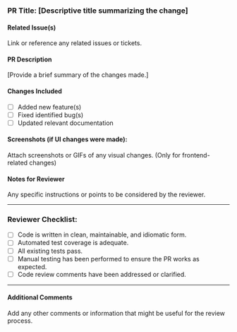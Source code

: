 ### PR Title: [Descriptive title summarizing the change]

#### Related Issue(s)
Link or reference any related issues or tickets.

#### PR Description
[Provide a brief summary of the changes made.]

#### Changes Included
- [ ] Added new feature(s)
- [ ] Fixed identified bug(s)
- [ ] Updated relevant documentation

#### Screenshots (if UI changes were made):
Attach screenshots or GIFs of any visual changes. (Only for frontend-related changes)

#### Notes for Reviewer
Any specific instructions or points to be considered by the reviewer.

---

### Reviewer Checklist:
- [ ] Code is written in clean, maintainable, and idiomatic form.
- [ ] Automated test coverage is adequate.
- [ ] All existing tests pass.
- [ ] Manual testing has been performed to ensure the PR works as expected.
- [ ] Code review comments have been addressed or clarified.

---

#### Additional Comments
Add any other comments or information that might be useful for the review process.


